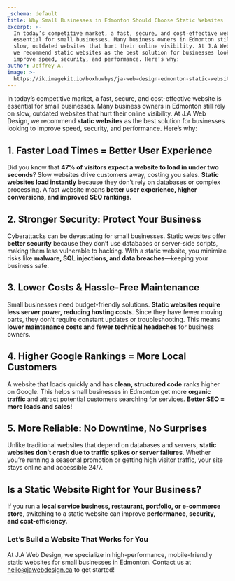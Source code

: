 ```yaml
---
_schema: default
title: Why Small Businesses in Edmonton Should Choose Static Websites
excerpt: >-
  In today’s competitive market, a fast, secure, and cost-effective website is
  essential for small businesses. Many business owners in Edmonton still rely on
  slow, outdated websites that hurt their online visibility. At J.A Web Design,
  we recommend static websites as the best solution for businesses looking to
  improve speed, security, and performance. Here’s why:
author: Jeffrey A.
image: >-
  https://ik.imagekit.io/boxhuwbys/ja-web-design-edmonton-static-websites.webp?updatedAt=1743366410262
---
```

In today’s competitive market, a fast, secure, and cost-effective website is essential for small businesses. Many business owners in Edmonton still rely on slow, outdated websites that hurt their online visibility. At J.A Web Design, we recommend **static websites** as the best solution for businesses looking to improve speed, security, and performance. Here’s why:

## **1\. Faster Load Times = Better User Experience**

Did you know that **47% of visitors expect a website to load in under two seconds**? Slow websites drive customers away, costing you sales. **Static websites load instantly** because they don’t rely on databases or complex processing. A fast website means **better user experience, higher conversions, and improved SEO rankings.**

## **2\. Stronger Security: Protect Your Business**

Cyberattacks can be devastating for small businesses. Static websites offer **better security** because they don’t use databases or server-side scripts, making them less vulnerable to hacking. With a static website, you minimize risks like **malware, SQL injections, and data breaches**—keeping your business safe.

## **3\. Lower Costs & Hassle-Free Maintenance**

Small businesses need budget-friendly solutions. **Static websites require less server power, reducing hosting costs**. Since they have fewer moving parts, they don’t require constant updates or troubleshooting. This means **lower maintenance costs and fewer technical headaches** for business owners.

## **4\. Higher Google Rankings = More Local Customers**

A website that loads quickly and has **clean, structured code** ranks higher on Google. This helps small businesses in Edmonton get more **organic traffic** and attract potential customers searching for services. **Better SEO = more leads and sales!**

## **5\. More Reliable: No Downtime, No Surprises**

Unlike traditional websites that depend on databases and servers, **static websites don’t crash due to traffic spikes or server failures**. Whether you’re running a seasonal promotion or getting high visitor traffic, your site stays online and accessible 24/7.

## **Is a Static Website Right for Your Business?**

If you run a **local service business, restaurant, portfolio, or e-commerce store**, switching to a static website can improve **performance, security, and cost-efficiency.**

### **Let’s Build a Website That Works for You**

At J.A Web Design, we specialize in high-performance, mobile-friendly static websites for small businesses in Edmonton. Contact us at [hello@jawebdesign.ca]() to get started!